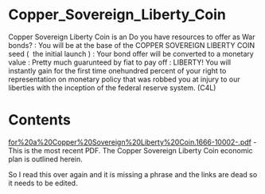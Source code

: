 # Copper_Sovereign_Liberty_Coin
Copper Sovereign Liberty Coin is an 
Do you have resources to offer as War bonds? : You will be at the base of the COPPER SOVEREIGN LIBERTY COIN  seed (  the initial launch ) : Your bond offer will be converted to a monetary value : Pretty much guarunteed by fiat to pay off : LIBERTY! You will instantly gain for the first time onehundred percent of your right to representation on monetary policy that was robbed you at injury to our liberties with the inception of the federal reserve system. (C4L)


# Contents

[for%20a%20Copper%20Sovereign%20Liberty%20Coin.1666-10002-.pdf](https://github.com/freedom-foundation/Copper_Sovereign_Liberty_Coin/blob/main/for%20a%20Copper%20Sovereign%20Liberty%20Coin.1666-10002-.pdf) - This is the most recent PDF. The Copper Sovereign Liberty Coin economic plan is outlined herein.

 So I read this over again and it is missing a phrase and the links are dead so it needs to be edited. 
